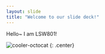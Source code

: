 ```yaml
---
layout: slide
title: "Welcome to our slide deck!"
---
```


Hello~ I am LSW801!

![cooler-octocat](https://octodex.github.com/images/twenty-percent-cooler-octocat.png)
{: .center}
